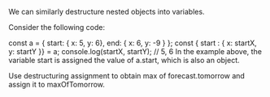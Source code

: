 We can similarly destructure nested objects into variables.

Consider the following code:

const a = {
  start: { x: 5, y: 6},
  end: { x: 6, y: -9 }
};
const { start : { x: startX, y: startY }} = a;
console.log(startX, startY); // 5, 6
In the example above, the variable start is assigned the value of a.start, which is also an object.


Use destructuring assignment to obtain max of forecast.tomorrow and assign it to maxOfTomorrow.
